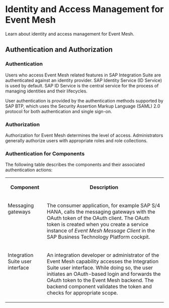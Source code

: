 <!-- loio7a91c65432454a0c9a15537c261d02f7 -->

# Identity and Access Management for Event Mesh

Learn about identity and access management for Event Mesh.



<a name="loio7a91c65432454a0c9a15537c261d02f7__section_zrw_p25_hbc"/>

## Authentication and Authorization



### Authentication

Users who access Event Mesh related features in SAP Integration Suite are authenticated against an identity provider. SAP Identity Service \(ID Service\) is used by default. SAP ID Service is the central service for the process of managing identities and their lifecycles.

User authentication is provided by the authentication methods supported by SAP BTP, which uses the Security Assertion Markup Language \(SAML\) 2.0 protocol for both authentication and single sign-on.



### Authorization

Authorization for Event Mesh determines the level of access. Administrators generally authorize users with appropriate roles and role collections.



### Authentication for Components

The following table describes the components and their associated authentication actions:


<table>
<tr>
<th valign="top">

Component

</th>
<th valign="top">

Description

</th>
</tr>
<tr>
<td valign="top">

Messaging gateways

</td>
<td valign="top">

The consumer application, for example SAP S/4 HANA, calls the messaging gateways with the OAuth token of the OAuth client. The OAuth token is created when you create a service instance of *Event Mesh Message Client* in the SAP Business Technology Platform cockpit.

</td>
</tr>
<tr>
<td valign="top">

Integration Suite user interface

</td>
<td valign="top">

An integration developer or administrator of the Event Mesh capability accesses the Integration Suite user interface. While doing so, the user initiates an OAuth-based login and forwards the OAuth token to the Event Mesh backend. The backend component validates the token and checks for appropriate scope.

</td>
</tr>
</table>

